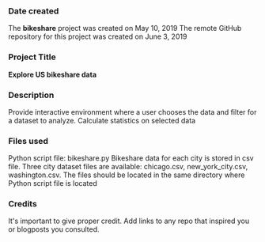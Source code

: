 ### Date created
The **bikeshare** project was created on May 10, 2019
The remote GitHub repository for this project was created on June 3, 2019

### Project Title
**Explore US bikeshare data**

### Description
Provide interactive environment where a user chooses the data and
filter for a dataset to analyze. Calculate statistics on selected data

### Files used
Python script file: bikeshare.py
Bikeshare data for each city is stored in csv file. Three city dataset
files are available: chicago.csv, new_york_city.csv, washington.csv.
The files should be located in the same directory where Python script
file is located

### Credits
It's important to give proper credit. Add links to any repo that inspired you or blogposts you consulted.

